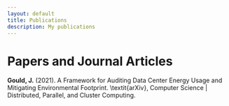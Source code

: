 ```yaml
---
layout: default
title: Publications
description: My publications
---
```


# Papers and Journal Articles
**Gould, J.** (2021). A Framework for Auditing Data Center Energy Usage and Mitigating Environmental Footprint. \textit{arXiv}, Computer Science | Distributed, Parallel, and Cluster Computing. <a target="_blank" rel="noopener noreferrer"  href="https://arxiv.org/abs/2102.04446"></a>